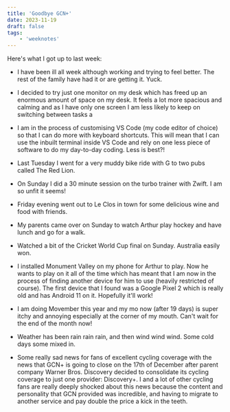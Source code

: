 ```yaml
---
title: 'Goodbye GCN+'
date: 2023-11-19
draft: false
tags:
    - 'weeknotes'
---
```


Here's what I got up to last week:

-   I have been ill all week although working and trying to feel better. The rest of the family have had it or are getting it. Yuck.

-   I decided to try just one monitor on my desk which has freed up an enormous amount of space on my desk. It feels a lot more spacious and calming and as I have only one screen I am less likely to keep on switching between tasks a

-   I am in the process of customising VS Code (my code editor of choice) so that I can do more with keyboard shortcuts. This will mean that I can use the inbuilt terminal inside VS Code and rely on one less piece of software to do my day-to-day coding. Less is best?!

-   Last Tuesday I went for a very muddy bike ride with G to two pubs called The Red Lion.

-   On Sunday I did a 30 minute session on the turbo trainer with Zwift. I am so unfit it seems!

-   Friday evening went out to Le Clos in town for some delicious wine and food with friends.

-   My parents came over on Sunday to watch Arthur play hockey and have lunch and go for a walk.

-   Watched a bit of the Cricket World Cup final on Sunday. Australia easily won.

-   I installed Monument Valley on my phone for Arthur to play. Now he wants to play on it all of the time which has meant that I am now in the process of finding another device for him to use (heavily restricted of course). The first device that I found was a Google Pixel 2 which is really old and has Android 11 on it. Hopefully it'll work!

-   I am doing Movember this year and my mo now (after 19 days) is super itchy and annoying especially at the corner of my mouth. Can't wait for the end of the month now!

-   Weather has been rain rain rain, and then wind wind wind. Some cold days some mixed in.

-   Some really sad news for fans of excellent cycling coverage with the news that GCN+ is going to close on the 17th of December after parent company Warner Bros. Discovery decided to consolidate its cycling coverage to just one provider: Discovery+. I and a lot of other cycling fans are really deeply shocked about this news because the content and personality that GCN provided was incredible, and having to migrate to another service and pay double the price a kick in the teeth.
